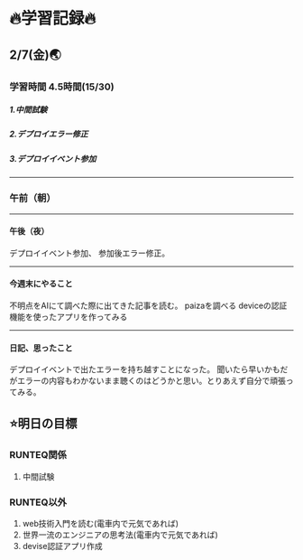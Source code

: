 # 🔥学習記録🔥
## 2/7(金)🌏
### 学習時間  4.5時間(15/30)
##### 1.中間試験
##### 2.デプロイエラー修正
##### 3.デプロイイベント参加

***
### 午前（朝）



***
#### 午後（夜）
デプロイイベント参加、
参加後エラー修正。


***
#### 今週末にやること
不明点をAIにて調べた際に出てきた記事を読む。
paizaを調べる
deviceの認証機能を使ったアプリを作ってみる

***
#### 日記、思ったこと
デプロイイベントで出たエラーを持ち越すことになった。
聞いたら早いかもだがエラーの内容もわかないまま聴くのはどうかと思い。とりあえず自分で頑張ってみる。

## ⭐️明日の目標
### RUNTEQ関係
1. 中間試験

### RUNTEQ以外
1. web技術入門を読む(電車内で元気であれば)
2. 世界一流のエンジニアの思考法(電車内で元気であれば)
3. devise認証アプリ作成